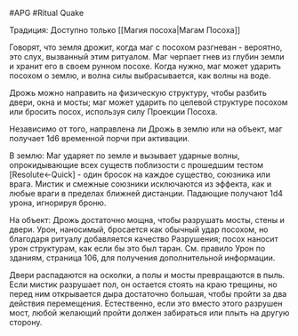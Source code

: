 #APG #Ritual
Quake

Традиция: Доступно только [[Магия посоха|Магам Посоха]] 

Говорят, что земля дрожит, когда маг с посохом разгневан - вероятно, это слух, вызванный этим ритуалом. Маг черпает гнев из глубин земли и хранит его в своем рунном посохе. Когда нужно, маг может ударить посохом о землю, и волна силы выбрасывается, как волны на воде.  

Дрожь можно направить на физическую структуру, чтобы разбить двери, окна и мосты; маг может ударить по целевой структуре посохом или бросить посох, используя силу Проекции Посоха. 

Независимо от того, направлена ли Дрожь в землю или на объект, маг получает 1d6 временной порчи при активации. 

В землю: Маг ударяет по земле и вызывает ударные волны, опрокидывающие всех существ поблизости с прошедшим тестом [Resolute←Quick] - один бросок на каждое существо, союзника или врага. Мистик и смежные союзники исключаются из эффекта, как и любые враги в пределах ближней дистанции. Падающие получают 1d4 урона, игнорируя броню. 

На объект: Дрожь достаточно мощна, чтобы разрушать мосты, стены и двери. Урон, наносимый, бросается как обычный удар посохом, но благодаря ритуалу добавляется качество Разрушения; посох наносит урон структурам, как если бы это был таран. См. правило Урон по зданиям, страница 106, для получения дополнительной информации. 

Двери распадаются на осколки, а полы и мосты превращаются в пыль. Если мистик разрушает пол, он остается стоять на краю трещины, но перед ним открывается дыра достаточно большая, чтобы пройти за два действия перемещения. Естественно, если это вместо этого разрушен мост, любой желающий пройти должен забираться или плыть на другую сторону. 
